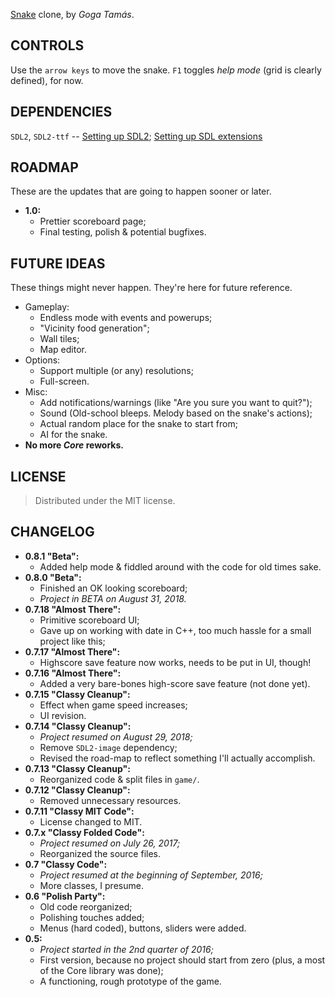 [Snake](https://en.wikipedia.org/wiki/Snake_(video_game) "Wikipedia article") clone, by _Goga Tamás_.

## CONTROLS ##
Use the ```arrow keys``` to move the snake. ```F1``` toggles _help mode_ (grid is clearly defined), for now.

## DEPENDENCIES ##
```SDL2```, ```SDL2-ttf``` -- [Setting up SDL2](http://lazyfoo.net/tutorials/SDL/01_hello_SDL/index.php); [Setting up SDL extensions](http://lazyfoo.net/tutorials/SDL/06_extension_libraries_and_loading_other_image_formats/index.php)

## ROADMAP ##

These are the updates that are going to happen sooner or later.

- **1.0:**
  - Prettier scoreboard page;
  - Final testing, polish & potential bugfixes.

## FUTURE IDEAS ##

These things might never happen. They're here for future reference.

- Gameplay:
  - Endless mode with events and powerups;
  - "Vicinity food generation";
  - Wall tiles;
  - Map editor.
- Options:
  - Support multiple (or any) resolutions;
  - Full-screen.
- Misc:
  - Add notifications/warnings (like "Are you sure you want to quit?");
  - Sound (Old-school bleeps. Melody based on the snake's actions);
  - Actual random place for the snake to start from;
  - AI for the snake.
- **No more _Core_ reworks.**

## LICENSE ##
> Distributed under the MIT license.

## CHANGELOG ##
- **0.8.1 "Beta":**
  - Added help mode & fiddled around with the code for old times sake.
- **0.8.0 "Beta":**
  - Finished an OK looking scoreboard;
  - _Project in BETA on August 31, 2018._
- **0.7.18 "Almost There":**
  - Primitive scoreboard UI;
  - Gave up on working with date in C++, too much hassle for a small project like this;
- **0.7.17 "Almost There":**
  - Highscore save feature now works, needs to be put in UI, though!
- **0.7.16 "Almost There":**
  - Added a very bare-bones high-score save feature (not done yet).
- **0.7.15 "Classy Cleanup":**
  - Effect when game speed increases;
  - UI revision.
- **0.7.14 "Classy Cleanup":**
  - _Project resumed on August 29, 2018;_
  - Remove  ```SDL2-image```  dependency;
  - Revised the road-map to reflect something I'll actually accomplish.
- **0.7.13 "Classy Cleanup":**
  - Reorganized code & split files in ```game/```.
- **0.7.12 "Classy Cleanup":**
  - Removed unnecessary resources.
- **0.7.11 "Classy MIT Code":**
  - License changed to MIT.
- **0.7.x "Classy Folded Code":**
  - _Project resumed on July 26, 2017;_
  - Reorganized the source files.
- **0.7 "Classy Code":**
  - _Project resumed at the beginning of September, 2016;_
  - More classes, I presume.
- **0.6 "Polish Party":**
  - Old code reorganized;
  - Polishing touches added;
  - Menus (hard coded), buttons, sliders were added.
- **0.5:**
  - _Project started in the 2nd quarter of 2016;_
  - First version, because no project should start from zero (plus, a most of the Core library was done);
  - A functioning, rough prototype of the game.
